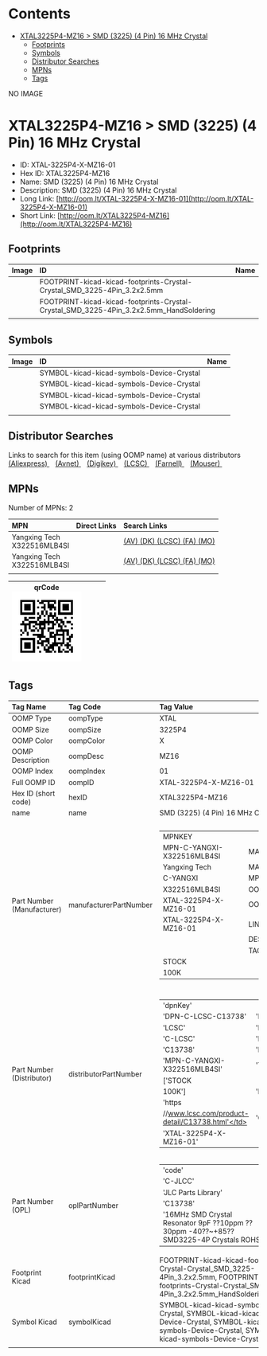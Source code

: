 



Contents
========

* [XTAL3225P4-MZ16 > SMD (3225) (4 Pin) 16 MHz Crystal](#xtal3225p4-mz16--smd-3225-4-pin-16-mhz-crystal)
	* [Footprints](#footprints)
	* [Symbols](#symbols)
	* [Distributor Searches](#distributor-searches)
	* [MPNs](#mpns)
	* [Tags](#tags)
  
NO IMAGE  
# XTAL3225P4-MZ16 > SMD (3225) (4 Pin) 16 MHz Crystal

- ID: XTAL-3225P4-X-MZ16-01
- Hex ID: XTAL3225P4-MZ16
- Name: SMD (3225) (4 Pin) 16 MHz Crystal
- Description: SMD (3225) (4 Pin) 16 MHz Crystal
- Long Link: [http://oom.lt/XTAL-3225P4-X-MZ16-01](http://oom.lt/XTAL-3225P4-X-MZ16-01)
- Short Link: [http://oom.lt/XTAL3225P4-MZ16](http://oom.lt/XTAL3225P4-MZ16)

## Footprints
  

|Image|ID|Name|
| :--- | :--- | :--- |
||FOOTPRINT-kicad-kicad-footprints-Crystal-Crystal_SMD_3225-4Pin_3.2x2.5mm||
||FOOTPRINT-kicad-kicad-footprints-Crystal-Crystal_SMD_3225-4Pin_3.2x2.5mm_HandSoldering||
||||

## Symbols
  

|Image|ID|Name|
| :--- | :--- | :--- |
|![]()|SYMBOL-kicad-kicad-symbols-Device-Crystal||
|![]()|SYMBOL-kicad-kicad-symbols-Device-Crystal||
|![]()|SYMBOL-kicad-kicad-symbols-Device-Crystal||
|![]()|SYMBOL-kicad-kicad-symbols-Device-Crystal||
||||

## Distributor Searches
  
Links to search for this item (using OOMP name) at various distributors  
[(Aliexpress) ](https://www.aliexpress.com/wholesale?SearchText=1117SMD+3225+4+Pin+16+MHz+Crystal)&nbsp;&nbsp;&nbsp;[(Avnet) ](https://www.avnet.com/shop/us/search/SMD+3225+4+Pin+16+MHz+Crystal)&nbsp;&nbsp;&nbsp;[(Digikey) ](https://www.digikey.co.uk/en/products/result?s=SMD+3225+4+Pin+16+MHz+Crystal)&nbsp;&nbsp;&nbsp;[(LCSC) ](https://www.lcsc.com/search?q=SMD+3225+4+Pin+16+MHz+Crystal)&nbsp;&nbsp;&nbsp;[(Farnell) ](https://uk.farnell.com/search?st=SMD+3225+4+Pin+16+MHz+Crystal)&nbsp;&nbsp;&nbsp;[(Mouser) ](https://www.mouser.com/c/?q=SMD+3225+4+Pin+16+MHz+Crystal)&nbsp;&nbsp;&nbsp;
## MPNs
  
Number of MPNs: 2  

|MPN|Direct Links|Search Links|
| :--- | :--- | :--- |
|Yangxing Tech<br>X322516MLB4SI||[(AV) ](https://www.avnet.com/shop/us/search/X322516MLB4SI)[(DK) ](https://www.digikey.co.uk/products/en?keywords=X322516MLB4SI)[(LCSC) ](https://www.lcsc.com/search?q=X322516MLB4SI)[(FA) ](https://uk.farnell.com/search?st=X322516MLB4SI)[(MO) ](https://www.mouser.com/c/?q=X322516MLB4SI)|
|Yangxing Tech<br>X322516MLB4SI||[(AV) ](https://www.avnet.com/shop/us/search/X322516MLB4SI)[(DK) ](https://www.digikey.co.uk/products/en?keywords=X322516MLB4SI)[(LCSC) ](https://www.lcsc.com/search?q=X322516MLB4SI)[(FA) ](https://uk.farnell.com/search?st=X322516MLB4SI)[(MO) ](https://www.mouser.com/c/?q=X322516MLB4SI)|
||||
  

|qrCode<br>[![](https://raw.githubusercontent.com/oomlout/oomlout_OOMP_parts_V2/main/XTAL/3225P4/X/MZ16/01/qrCode_140.png)](https://github.com/oomlout/oomlout_OOMP_parts_V2/tree/main/XTAL/3225P4/X/MZ16/01/qrCode.png)||||
| :---: | :---: | :---: | :---: |

## Tags
  

|Tag Name|Tag Code|Tag Value|
| :--- | :--- | :--- |
|OOMP Type|oompType|XTAL|
|OOMP Size|oompSize|3225P4|
|OOMP Color|oompColor|X|
|OOMP Description|oompDesc|MZ16|
|OOMP Index|oompIndex|01|
|Full OOMP ID|oompID|XTAL-3225P4-X-MZ16-01|
|Hex ID (short code)|hexID|XTAL3225P4-MZ16|
|name|name|SMD (3225) (4 Pin) 16 MHz Crystal|
|Part Number (Manufacturer)|manufacturerPartNumber|<table><tr><td>MPNKEY</td></tr><tr><td> MPN-C-YANGXI-X322516MLB4SI</td><td> MANUFACTURER</td></tr><tr><td> Yangxing Tech</td><td> MANUCODE</td></tr><tr><td> C-YANGXI</td><td> MPN</td></tr><tr><td> X322516MLB4SI</td><td> OOMPIDPARTIAL</td></tr><tr><td> XTAL-3225P4-X-MZ16-01</td><td> OOMPID</td></tr><tr><td> XTAL-3225P4-X-MZ16-01</td><td> LINK</td></tr><tr><td> </td><td> DESCRIPTION</td></tr><tr><td> </td><td> TAGS</td></tr><tr><td> STOCK</td></tr><tr><td>100K</td></tr></table></td><td> <table><tr><td>MPNKEY</td></tr><tr><td> MPN-C-YANGXI-X322516MLB4SI</td><td> MANUFACTURER</td></tr><tr><td> Yangxing Tech</td><td> MANUCODE</td></tr><tr><td> C-YANGXI</td><td> MPN</td></tr><tr><td> X322516MLB4SI</td><td> OOMPIDPARTIAL</td></tr><tr><td> XTAL-3225P4-X-MZ16-01</td><td> OOMPID</td></tr><tr><td> XTAL-3225P4-X-MZ16-01</td><td> LINK</td></tr><tr><td> </td><td> DESCRIPTION</td></tr><tr><td> </td><td> TAGS</td></tr><tr><td> STOCK</td></tr><tr><td>100K</td></tr></table>|
|Part Number (Distributor)|distributorPartNumber|<table><tr><td>'dpnKey'</td></tr><tr><td> 'DPN-C-LCSC-C13738'</td><td> 'DISTRIBUTOR'</td></tr><tr><td> 'LCSC'</td><td> 'DISTRCODE'</td></tr><tr><td> 'C-LCSC'</td><td> 'DPN'</td></tr><tr><td> 'C13738'</td><td> 'MPN'</td></tr><tr><td> 'MPN-C-YANGXI-X322516MLB4SI'</td><td> 'TAGS'</td></tr><tr><td> ['STOCK</td></tr><tr><td>100K']</td><td> 'LINK'</td></tr><tr><td> 'https</td></tr><tr><td>//www.lcsc.com/product-detail/C13738.html'</td><td> 'OOMPID'</td></tr><tr><td> 'XTAL-3225P4-X-MZ16-01'</td></tr></table>|
|Part Number (OPL)|oplPartNumber|<table><tr><td>'code'</td></tr><tr><td> 'C-JLCC'</td><td> 'name'</td></tr><tr><td> 'JLC Parts Library'</td><td> 'partID'</td></tr><tr><td> 'C13738'</td><td> 'partName'</td></tr><tr><td> '16MHz SMD Crystal Resonator 9pF ??10ppm ??30ppm -40??~+85?? SMD3225-4P  Crystals ROHS'</td></tr></table>|
|Footprint Kicad|footprintKicad|FOOTPRINT-kicad-kicad-footprints-Crystal-Crystal_SMD_3225-4Pin_3.2x2.5mm, FOOTPRINT-kicad-kicad-footprints-Crystal-Crystal_SMD_3225-4Pin_3.2x2.5mm_HandSoldering|
|Symbol Kicad|symbolKicad|SYMBOL-kicad-kicad-symbols-Device-Crystal, SYMBOL-kicad-kicad-symbols-Device-Crystal, SYMBOL-kicad-kicad-symbols-Device-Crystal, SYMBOL-kicad-kicad-symbols-Device-Crystal|
||||
